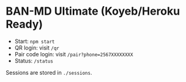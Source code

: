 # BAN-MD Ultimate (Koyeb/Heroku Ready)

- Start: `npm start`
- QR login: visit `/qr`
- Pair code login: visit `/pair?phone=2567XXXXXXXX`
- Status: `/status`

Sessions are stored in `./sessions`.
